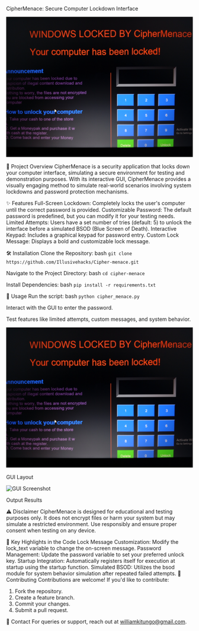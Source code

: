CipherMenace: Secure Computer Lockdown Interface

![GUI Screenshot](GUI.jpg) 


📜 Project Overview
CipherMenace is a security application that locks down your computer interface, simulating a secure environment for testing and demonstration purposes. With its interactive GUI, CipherMenace provides a visually engaging method to simulate real-world scenarios involving system lockdowns and password protection mechanisms.

✨ Features
Full-Screen Lockdown: Completely locks the user's computer until the correct password is provided.
Customizable Password: The default password is predefined, but you can modify it for your testing needs.
Limited Attempts: Users have a set number of tries (default: 5) to unlock the interface before a simulated BSOD (Blue Screen of Death).
Interactive Keypad: Includes a graphical keypad for password entry.
Custom Lock Message: Displays a bold and customizable lock message.


🛠️ Installation
Clone the Repository:
bash
````git clone https://github.com/Illusivehacks/Cipher-menace.git````

Navigate to the Project Directory:
bash
````cd cipher-menace````

Install Dependencies:
bash
````pip install -r requirements.txt````


🚀 Usage
Run the script:
bash
````python cipher_menace.py````

Interact with the GUI to enter the password.

Test features like limited attempts, custom messages, and system behavior.

![GUI Screenshot](GUI.jpg) 

GUI Layout

![GUI Screenshot](output.jpg) 

Output Results

⚠️ Disclaimer
CipherMenace is designed for educational and testing purposes only. It does not encrypt files or harm your system but may simulate a restricted environment. Use responsibly and ensure proper consent when testing on any device.

📌 Key Highlights in the Code
Lock Message Customization: Modify the lock_text variable to change the on-screen message.
Password Management: Update the password variable to set your preferred unlock key.
Startup Integration: Automatically registers itself for execution at startup using the startup function.
Simulated BSOD: Utilizes the bsod module for system behavior simulation after repeated failed attempts.
🤝 Contributing
Contributions are welcome! If you'd like to contribute:

1. Fork the repository.
2. Create a feature branch.
3. Commit your changes.
4. Submit a pull request.

📧 Contact
For queries or support, reach out at williamkitungo@gmail.com.

